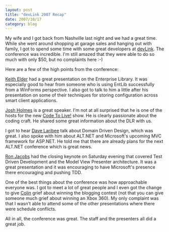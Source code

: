 ```yaml
---
layout: post
title: "devLink 2007 Recap"
date: 2007/10/17
category: blog
---
```


My wife and I got back from Nashville last night and we had a great time. While she went around shopping at garage sales and hanging out with family, I got to spend some time with some great developers at [devLink](http://devlink.net/). The conference was incredible. I'm still amazed that they were able to do so much with only $50, but no complaints here :-) 

Here are a few of the high points from the conference: 

[Keith Elder](http://keithelder.net/blog/default.aspx) had a great presentation on the Enterprise Library. It was especially good to hear from someone who is using EntLib successfully from a WinForms perspective. I also got to talk to him a little after his presentation on some of their techniques for storing configuration across smart client applications. 

[Josh Holmes](http://www.joshholmes.com/Default.aspx) is a great speaker. I'm not at all surprised that he is one of the hosts for the new [Code To Live!](http://www.codetolive.net/) show. He is clearly passionate about the coding craft. He shared some great information about the DLR with us. 

I got to hear [Dave Laribee](http://codebetter.com/blogs/david_laribee/) talk about Domain Driven Design, which was great. I also spoke with him about ALT.NET and Microsoft's upcoming MVC framework for ASP.NET. He told me that there are already plans for the next ALT.NET conference which is great news. 

[Ron Jacobs](http://www.ronjacobs.com/) had the closing keynote on Saturday evening that covered Test Driven Development and the Model View Presenter architecture. It was a great presentation and it was encouraging to have Microsoft's presence there encouraging and pushing TDD. 

One of the best things about the conference was how approachable everyone was. I got to meet a lot of great people and I even got the change to give [Colin](http://www.colinneller.com/blog/) grief about winning the blogging contest (not that you can give someone much grief about winning an Xbox 360). My only complaint was that I wasn't able to attend some of the other presentations where there were schedule conflicts. 

All in all, the conference was great. The staff and the presenters all did a great job.

